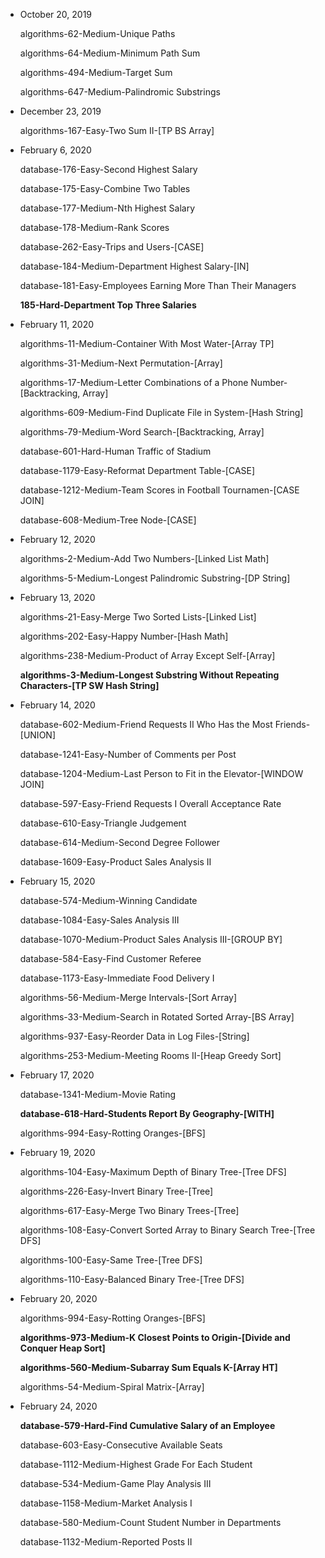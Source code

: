 - October 20, 2019

  algorithms-62-Medium-Unique Paths

  algorithms-64-Medium-Minimum Path Sum

  algorithms-494-Medium-Target Sum

  algorithms-647-Medium-Palindromic Substrings

- December 23, 2019

  algorithms-167-Easy-Two Sum II-[TP BS Array]
  
- February 6, 2020

  database-176-Easy-Second Highest Salary

  database-175-Easy-Combine Two Tables

  database-177-Medium-Nth Highest Salary

  database-178-Medium-Rank Scores

  database-262-Easy-Trips and Users-[CASE]

  database-184-Medium-Department Highest Salary-[IN]

  database-181-Easy-Employees Earning More Than Their Managers

  **185-Hard-Department Top Three Salaries**

- February 11, 2020

  algorithms-11-Medium-Container With Most Water-[Array TP]

  algorithms-31-Medium-Next Permutation-[Array]

  algorithms-17-Medium-Letter Combinations of a Phone Number-[Backtracking, Array]

  algorithms-609-Medium-Find Duplicate File in System-[Hash String]

  algorithms-79-Medium-Word Search-[Backtracking, Array]

  database-601-Hard-Human Traffic of Stadium    

  database-1179-Easy-Reformat Department Table-[CASE]    

  database-1212-Medium-Team Scores in Football Tournamen-[CASE JOIN]

  database-608-Medium-Tree Node-[CASE]

- February 12, 2020

  algorithms-2-Medium-Add Two Numbers-[Linked List Math]

  algorithms-5-Medium-Longest Palindromic Substring-[DP String]

- February 13, 2020

  algorithms-21-Easy-Merge Two Sorted Lists-[Linked List]

  algorithms-202-Easy-Happy Number-[Hash Math]

  algorithms-238-Medium-Product of Array Except Self-[Array]

  **algorithms-3-Medium-Longest Substring Without Repeating Characters-[TP SW Hash String]**

- February 14, 2020

  database-602-Medium-Friend Requests II Who Has the Most Friends-[UNION]

  database-1241-Easy-Number of Comments per Post

  database-1204-Medium-Last Person to Fit in the Elevator-[WINDOW JOIN]

  database-597-Easy-Friend Requests I Overall Acceptance Rate

  database-610-Easy-Triangle Judgement

  database-614-Medium-Second Degree Follower

  database-1609-Easy-Product Sales Analysis II

- February 15, 2020
  
  database-574-Medium-Winning Candidate

  database-1084-Easy-Sales Analysis III

  database-1070-Medium-Product Sales Analysis III-[GROUP BY]

  database-584-Easy-Find Customer Referee
  
  database-1173-Easy-Immediate Food Delivery I

  algorithms-56-Medium-Merge Intervals-[Sort Array]

  algorithms-33-Medium-Search in Rotated Sorted Array-[BS Array]

  algorithms-937-Easy-Reorder Data in Log Files-[String]

  algorithms-253-Medium-Meeting Rooms II-[Heap Greedy Sort]

- February 17, 2020

  database-1341-Medium-Movie Rating

  **database-618-Hard-Students Report By Geography-[WITH]**

  algorithms-994-Easy-Rotting Oranges-[BFS]

- February 19, 2020

  algorithms-104-Easy-Maximum Depth of Binary Tree-[Tree DFS]

  algorithms-226-Easy-Invert Binary Tree-[Tree]

  algorithms-617-Easy-Merge Two Binary Trees-[Tree]

  algorithms-108-Easy-Convert Sorted Array to Binary Search Tree-[Tree DFS]

  algorithms-100-Easy-Same Tree-[Tree DFS]

  algorithms-110-Easy-Balanced Binary Tree-[Tree DFS]

- February 20, 2020

  algorithms-994-Easy-Rotting Oranges-[BFS]

  **algorithms-973-Medium-K Closest Points to Origin-[Divide and Conquer Heap Sort]**

  **algorithms-560-Medium-Subarray Sum Equals K-[Array HT]**

  algorithms-54-Medium-Spiral Matrix-[Array]

- February 24, 2020
  
  **database-579-Hard-Find Cumulative Salary of an Employee**

  database-603-Easy-Consecutive Available Seats

  database-1112-Medium-Highest Grade For Each Student

  database-534-Medium-Game Play Analysis III

  database-1158-Medium-Market Analysis I

  database-580-Medium-Count Student Number in Departments

  database-1132-Medium-Reported Posts II